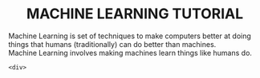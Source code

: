 <div>
    <div align='center'>
        <h1>MACHINE LEARNING TUTORIAL</h1>
    </div>
    <div>
        <p>
        Machine Learning is set of techniques to make computers better at doing things that humans (traditionally) can do better than machines. <br>
        Machine Learning involves making machines learn things like humans do.
        </p>

    <div>
</div>